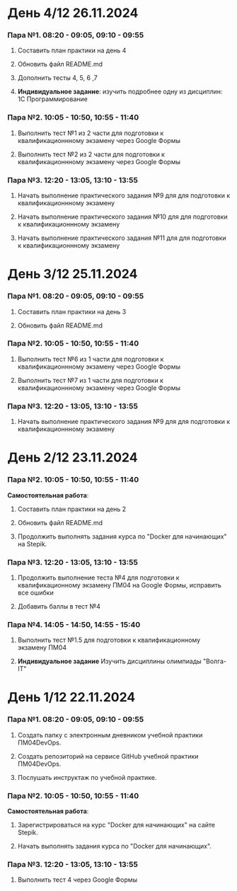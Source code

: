 # День 4/12 26.11.2024

### Пара №1. 08:20 - 09:05, 09:10 - 09:55
1. Составить план практики на день 4

2. Обновить файл README.md
   
3. Дополнить тесты 4, 5, 6 ,7
   
4. **Индивидуальное задание**: изучить подробнее одну из дисциплин: 1C Программирование

### Пара №2. 10:05 - 10:50, 10:55 - 11:40
1. Выполнить тест №1 из 2 части для подготовки к квалификационнному экзамену через Google Формы

2. Выполнить тест №2 из 2 части для подготовки к квалификационнному экзамену через Google Формы
    

### Пара №3. 12:20 - 13:05, 13:10 - 13:55
1. Начать выполнение практического задания №9 для для подготовки к квалификационнному экзамену
   
2. Начать выполнение практического задания №10 для для подготовки к квалификационнному экзамену
   
3. Начать выполнение практического задания №11 для для подготовки к квалификационнному экзамену


# День 3/12 25.11.2024

### Пара №1. 08:20 - 09:05, 09:10 - 09:55
1. Составить план практики на день 3

2. Обновить файл README.md

### Пара №2. 10:05 - 10:50, 10:55 - 11:40
1. Выполнить тест №6 из 1 части для подготовки к квалификационнному экзамену через Google Формы

2. Выполнить тест №7 из 1 части для подготовки к квалификационнному экзамену через Google Формы

### Пара №3. 12:20 - 13:05, 13:10 - 13:55
1. Начать выполнение практического задания №9 для для подготовки к квалификационнному экзамену

# День 2/12 23.11.2024

### Пара №2. 10:05 - 10:50, 10:55 - 11:40
**Caмостоятельная работа**:
1. Составить план практики на день 2

2. Обновить файл README.md

2. Продолжить выполнять задания курса по "Docker для начинающих" на Stepik.

### Пара №3. 12:20 - 13:05, 13:10 - 13:55
1. Продолжить выполнение теста №4 для подготовки к квалификационному экзамену ПМ04 на Google Формы, исправить все ошибки

2. Добавить баллы в тест №4

### Пара №4. 14:05 - 14:50, 14:55 - 15:40
1. Выполнить тест №1.5 для подготовки к квалификационному экзамену ПМ04
   
2. **Индивидуальное задание** Изучить дисциплины олимпиады "Волга-IT" 


# День 1/12 22.11.2024

### Пара №1. 08:20 - 09:05, 09:10 - 09:55
1. Coздать папку с электронным дневником учебной практики ПМ04DevOps. 

2. Coздать репозиторий на сервисе GitHub учебной практики ПМ04DevOps.

3. Послушать инструктаж по учебной практике.

### Пара №2. 10:05 - 10:50, 10:55 - 11:40
**Caмостоятельная работа**: 
1. Зарегистрироваться на курс "Docker для начинающих" на сайте Stepik.

2. Начать выполнять задания курса по "Docker для начинающих".

### Пара №3. 12:20 - 13:05, 13:10 - 13:55
1. Выполнить тест 4 через Google Формы

